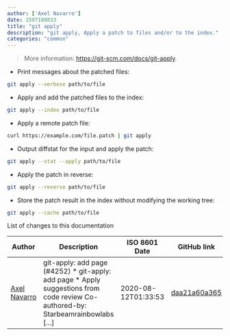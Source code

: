 ```yaml
---
author: ['Axel Navarro']
date: 1597188833
title: "git apply"
description: "git apply, Apply a patch to files and/or to the index."
categories: "common"
---
```

> More information: <https://git-scm.com/docs/git-apply>.

- Print messages about the patched files:

```bash
git apply --verbose path/to/file
```

- Apply and add the patched files to the index:

```bash
git apply --index path/to/file
```

- Apply a remote patch file:

```bash
curl https://example.com/file.patch | git apply
```

- Output diffstat for the input and apply the patch:

```bash
git apply --stat --apply path/to/file
```

- Apply the patch in reverse:

```bash
git apply --reverse path/to/file
```

- Store the patch result in the index without modifying the working tree:

```bash
git apply --cache path/to/file
```
List of changes to this documentation


Author | Description | ISO 8601 Date | GitHub link
------|-----|-----|-----
[Axel Navarro](mailto:navarroaxel@gmail.com) | git-apply: add page (#4252) * git-apply: add page * Apply suggestions from code review Co-authored-by: Starbeamrainbowlabs [...] | 2020-08-12T01:33:53 | [daa21a60a365](https://github.com/tldr-pages/tldr/commit/daa21a60a3650f1473929c9e5e75f4f27ed4b763)

